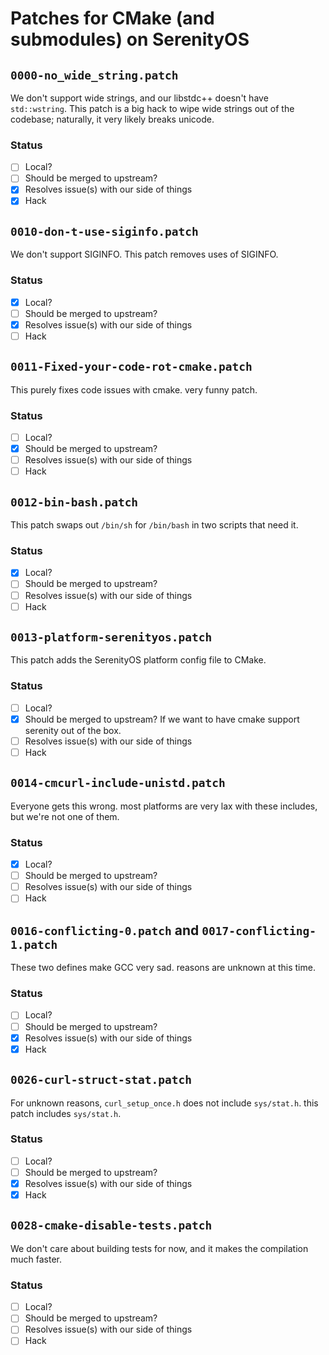 # Patches for CMake (and submodules) on SerenityOS

## `0000-no_wide_string.patch`

We don't support wide strings, and our libstdc++ doesn't have `std::wstring`.
This patch is a big hack to wipe wide strings out of the codebase; naturally, it very likely breaks unicode.

### Status
- [ ] Local?
- [ ] Should be merged to upstream?
- [X] Resolves issue(s) with our side of things
- [X] Hack

## `0010-don-t-use-siginfo.patch`

We don't support SIGINFO. This patch removes uses of SIGINFO.

### Status
- [X] Local?
- [ ] Should be merged to upstream?
- [X] Resolves issue(s) with our side of things
- [ ] Hack

## `0011-Fixed-your-code-rot-cmake.patch`

This purely fixes code issues with cmake. very funny patch.

### Status
- [ ] Local?
- [X] Should be merged to upstream?
- [ ] Resolves issue(s) with our side of things
- [ ] Hack

## `0012-bin-bash.patch`

This patch swaps out `/bin/sh` for `/bin/bash` in two scripts that need it.

### Status
- [X] Local?
- [ ] Should be merged to upstream?
- [ ] Resolves issue(s) with our side of things
- [ ] Hack

## `0013-platform-serenityos.patch`
This patch adds the SerenityOS platform config file to CMake.

### Status
- [ ] Local?
- [X] Should be merged to upstream? If we want to have cmake support serenity out of the box.
- [ ] Resolves issue(s) with our side of things
- [ ] Hack

## `0014-cmcurl-include-unistd.patch`

Everyone gets this wrong. most platforms are very lax with these includes, but we're not one of them.

### Status
- [X] Local?
- [ ] Should be merged to upstream?
- [ ] Resolves issue(s) with our side of things
- [ ] Hack

## `0016-conflicting-0.patch` and `0017-conflicting-1.patch`

These two defines make GCC very sad. reasons are unknown at this time.

### Status
- [ ] Local?
- [ ] Should be merged to upstream?
- [X] Resolves issue(s) with our side of things
- [X] Hack

## `0026-curl-struct-stat.patch`

For unknown reasons, `curl_setup_once.h` does not include `sys/stat.h`. this patch includes `sys/stat.h`.

### Status
- [ ] Local?
- [ ] Should be merged to upstream?
- [X] Resolves issue(s) with our side of things
- [X] Hack

## `0028-cmake-disable-tests.patch`

We don't care about building tests for now, and it makes the compilation much faster.

### Status
- [ ] Local?
- [ ] Should be merged to upstream?
- [ ] Resolves issue(s) with our side of things
- [ ] Hack
